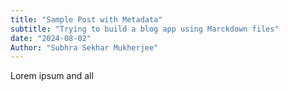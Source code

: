 ```yaml
---
title: "Sample Post with Metadata"
subtitle: "Trying to build a blog app using Marckdown files"
date: "2024-08-02"
Author: "Subhra Sekhar Mukherjee"
---
```


Lorem ipsum and all